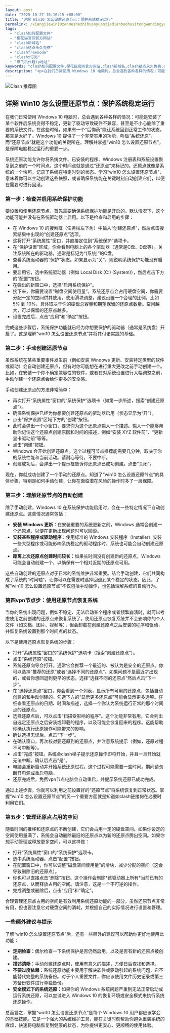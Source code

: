 ```yaml
---
layout: post
date: "2025-10-27 10:10:15 +08:00"
title: "详解 Win10 怎么设置还原节点：保护系统稳定运行"
permalink: /xiangjiewin10zenmeshezhihuanyuanjiedianbaohuxitongwendingyunxing/
tags:
  - "clash如何配置文件"
  - "樱花猫官网官方网站"
  - "clash新域名"
  - "clash结点永久免费"
  - "clashfreenode"
  - "clashx订阅"
  - "纸飞机代理ip地址"
keywords: "clash如何配置文件,樱花猫官网官方网站,clash新域名,clash结点永久免费,clashfreenode,clashx订阅,纸飞机代理ip地址"
description: "<p>在我们日常使用 Windows 10 电脑时，总会遇到各种各样的情况：可能是安装了某个软件后系统变得不稳定，更新了驱动导致硬件不兼容，甚至是不小心删除了重要的系统文件。在这些时候，如果有一个“后悔药”能让系统回到正常工作的状态，那真是太好了。Windows 10 提供了一个非常实用的功能，叫做“系统还原”，而“还原节点”就是这个功能的关键所在。理解并掌握“win10 怎么设置还原节点”，是保障电脑稳定运行的重要一步。</p>"
---
```


![Clash 推荐图](https://clashjd.github.io/assets/img/最新机场推荐.png)

## 详解 Win10 怎么设置还原节点：保护系统稳定运行

<p>在我们日常使用 Windows 10 电脑时，总会遇到各种各样的情况：可能是安装了某个软件后系统变得不稳定，更新了驱动导致硬件不兼容，甚至是不小心删除了重要的系统文件。在这些时候，如果有一个“后悔药”能让系统回到正常工作的状态，那真是太好了。Windows 10 提供了一个非常实用的功能，叫做“系统还原”，而“还原节点”就是这个功能的关键所在。理解并掌握“win10 怎么设置还原节点”，是保障电脑稳定运行的重要一步。</p>
<p>系统还原功能允许你将系统文件、已安装的程序、Windows 注册表和系统设置恢复到之前的一个时间点。这个时间点就是通过“还原点”来标记的。还原点就像是系统的一个快照，记录了系统在特定时刻的状态。学习“win10 怎么设置还原节点”，意味着你可以主动创建这些快照，或者确保系统能在关键时刻自动创建它们，以便在需要时进行回滚。</p>
<h3>第一步：检查并启用系统保护功能</h3>
<p>要设置和使用还原节点，首先需要确保系统保护功能是开启的。默认情况下，这个功能可能并没有在系统驱动器上启用。以下是检查和启用的步骤：</p>
<ul>
<li>在 Windows 10 的搜索框（任务栏左下角）中输入“创建还原点”，然后点击搜索结果中出现的“创建还原点”选项。</li>
<li>这将打开“系统属性”窗口，并直接定位到“系统保护”选项卡。</li>
<li>在“保护设置”区域，你会看到电脑上的各个驱动器（通常是C盘、D盘等）。关注系统所在的驱动器，通常是标记为“(系统)”的C盘。</li>
<li>查看系统驱动器的“保护”状态。如果显示为“关”，则说明系统保护功能没有启用。</li>
<li>要启用它，选中系统驱动器（例如 Local Disk (C:) (System)），然后点击下方的“配置”按钮。</li>
<li>在弹出的新窗口中，选择“启用系统保护”。</li>
<li>接下来，你需要设置“磁盘空间使用量”。系统还原点会占用硬盘空间，你需要分配一定的空间供其使用。使用滑块调整，建议设置一个合理的比例，比如 5% 到 10%，具体取决于你的硬盘总容量和期望保留的还原点数量。空间越大，可以保留的还原点越多。</li>
<li>设置完成后，点击“应用”和“确定”按钮。</li>
</ul>
<p>完成这些步骤后，系统保护功能就已经为你想要保护的驱动器（通常是系统盘）开启了。这是理解“win10 怎么设置还原节点”并将其付诸实践的基础。</p>
<h3>第二步：手动创建还原节点</h3>
<p>虽然系统在某些重要事件发生前（例如安装 Windows 更新、安装特定类型的软件或驱动）会自动创建还原点，但有时你可能想在进行重大更改之前手动创建一个。比如，在安装一个你不确定兼容性的软件，或者在对系统设置进行大幅调整之前，手动创建一个还原点会给你更多的安全感。</p>
<p>手动创建还原点的方法非常简单：</p>
<ul>
<li>再次打开“系统属性”窗口的“系统保护”选项卡（如第一步所述，搜索“创建还原点”）。</li>
<li>确保系统保护已经为你想要创建还原点的驱动器启用（状态显示为“开”）。</li>
<li>点击“保护设置”区域下方的“创建”按钮。</li>
<li>此时会弹出一个小窗口，要求你为这个还原点输入一个描述。输入一个能够帮助你记住这个还原点创建原因和时间的描述，例如“安装 XYZ 软件前”、“更新显卡驱动前”等等。</li>
<li>点击“创建”按钮。</li>
<li>Windows 会开始创建还原点。这个过程可节点推荐能需要几分钟，取决于你的系统性能和当前活动。请耐心等待，不要中断。</li>
<li>创建成功后，会弹出一个提示框告诉你还原点已成功创建。点击“关闭”。</li>
</ul>
<p>现在，你就成功创建了一个手动的还原点。知道了“win10 怎么设置还原节点”的具体步骤，特别是如何手动创建，让你在面临潜在风险的操作时多了一层保障。</p>
<h3>第三步：理解还原节点的自动创建</h3>
<p>除了手动创建，Windows 10 在系统保护功能启用时，会在一些特定情况下自动创建还原点。这些情况通常包括：</p>
<ul>
<li><strong>安装 Windows 更新：</strong>在安装重要的系统更新之前，Windows 通常会创建一个还原点，以便在更新出现问题时可以回滚。</li>
<li><strong>安装某些程序或驱动程序：</strong>使用标准的 Windows 安装程序（Installer）安装一些大型程序或可能影响系统稳定的驱动程序时，系统也可能会自动创建还原点。</li>
<li><strong>距离上次还原点创建时间较长：</strong>如果长时间没有创建新的还原点，Windows 可能会自动创建一个，以确保有一个相对近期的还原点可用。</li>
</ul>
<p>这些自动创建的还原点对于日常的系统维护非常重要。结合手动创建，它们共同构成了系统的“时间轴”，让你可以在需要时选择回退到某个稳定的状态。因此，了解“win10 怎么设置还原节点”不仅包括手动操作，也包括理解系统的自动行为。</p>
<h3>第四vpn节点步：使用还原节点恢复系统</h3>
<p>当你的系统出现问题，例如不稳定、无法启动某个程序或者频繁崩溃时，就可以考虑使用之前创建的还原点来恢复系统了。使用还原点恢复系统并不会影响你的个人文件（如文档、图片、视频等），但会卸载在创建还原点之后安装的程序和驱动，并恢复系统设置到那个时间点的状态。</p>
<p>以下是使用还原点恢复系统的步骤：</p>
<ul>
<li>打开“系统属性”窗口的“系统保护”选项卡（搜索“创建还原点”）。</li>
<li>点击“系统还原”按钮。</li>
<li>系统还原向导会打开。通常它会推荐一个最近的、被认为是安全的还原点。你可以选择“推荐的还原”或者“选择不同的还原点”。如果问题不是最近才出现的，或者你想回退到更早的状态，选择“选择不同的还原点”然后点击“下一步”。</li>
<li>在“选择还原点”窗口，你会看到一个列表，显示所有可用的还原点，包括自动创建的和手动创建的。勾选下方的“显示更多还原点”可能会显示更多选项。仔细查看还原点的日期、时间和描述，选择一个你认为系统运行正常的那个时间点的还原点。</li>
<li>选择还原点后，可以点击“扫描受影响的程序”。这个功能非常有用，它会列出自选定还原点之后安装或卸载的程序，以及可能会恢复回来的程序。这能帮助你确认执行还原操作可能带来的影响。</li>
<li>确认选择无误后，点击“下一步”。</li>
<li>在确认窗口，再次核对要还原到的还原点，并注意系统提示（例如，还原过程不可中断等）。</li>
<li>点击“完成”按钮。系统会clash梯子提示还原操作即将开始，并且一旦开始就无法中断。确认后点击“是”。</li>
<li>电脑会重新启动并开始系统还原过程。这个过程可能需要一些时间。期间请勿断开电源或重启电脑。</li>
<li>还原完成后，免费vpn节点电脑会自动重启，并提示系统还原已成功完成。</li>
</ul>
<p>通过上述步骤，你就可以利用之前设置好的“还原节点”将系统恢复到正常状态。掌握“win10 怎么设置还原节点”的另一个重要方面就是知道如clash链接何在必要时利用它们。</p>
<h3>第五步：管理还原点占用的空间</h3>
<p>随着时间的推移和还原点的不断创建，它们会占用一定的硬盘空间。如果你设定的空间使用量满了，系统会自动删除最旧的还原点以为新的还原点腾出空间。如果你想手动管理或释放更多空间，可以这样做：</p>
<ul>
<li>打开“系统属性”窗口的“系统保护”选项卡。</li>
<li>选中系统驱动器，点击“配置”按钮。</li>
<li>在配置窗口中，你可以调整“磁盘空间使用量”的滑块，减少分配的空间（这会导致删除旧的还原点）。</li>
<li>你也可以直接点击“删除”按钮。这个操作会删除*该驱动器上所有*当前已有的还原点，从而释放占用的空间。请注意，这是一个不可逆的操作。</li>
<li>完成调整或删除后，点击“应用”和“确定”。</li>
</ul>
<p>合理管理还原点占用的空间是有效利用系统还原功能的一部分。虽然还原节点非常有用，但也要注意它对硬盘空间的消耗，并根据自己的实际情况进行设置和管理。</p>
<h3>一些额外建议与提示</h3>
<p>了解“win10 怎么设置还原节点”后，还有一些额外的建议可以帮助你更好地使用此功能：</p>
<ul>
<li><strong>定期检查：</strong>偶尔检查一下系统保护是否仍然启用，以及是否有新的还原点被创建。</li>
<li><strong>描述清晰：</strong>手动创建还原点时，使用有意义的描述，方便日后查找和选择。</li>
<li><strong>不要过度依赖：</strong>系统还原功能主要用于解决软件或驱动引起的系统问题，它不能替代完整的系统备份。对于个人重要文件，你应该使用文件历史记录或第三方备份软件进行单独备份。</li>
<li><strong>安全模式下的系统还原：</strong>如果你的 Windows 系统问题严重到无法正常启动或运行系统还原，可以尝试进入 Windows 10 的恢复环境或安全模式来执行系统还原操作。</li>
</ul>
<p>总而言之，掌握“win10 怎么设置还原节点”是每个 Windows 10 用户都应该学会的基础技能。它是一个强大的系统维护工具，能在关键时刻帮助你避免重装系统的麻烦，快速将电脑恢复到健康的状态，为你提供更安心、更顺畅的使用体验。</p>